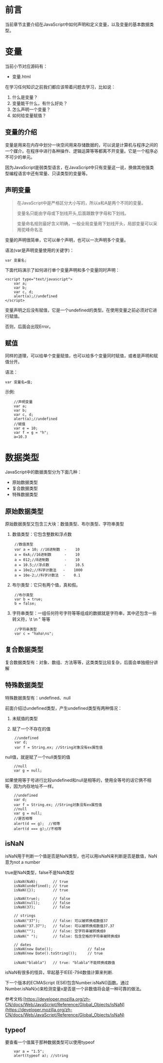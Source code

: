 # 前言

当前章节主要介绍在JavaScript中如何声明和定义变量，以及变量的基本数据类型。

# 变量

当前小节对应源码有：

* 变量.html

在学习任何知识之前我们都应该带着问题去学习，比如说：

1. 什么是变量？
2. 变量能干什么，有什么好处？
3. 怎么声明一个变量？
4. 如何给变量赋值？

## 变量的介绍

变量是用来在内存中划分一块空间用来存储数据的，可以说是计算机与程序之间的一个媒介。在程序中进行各种操作、逻辑运算等等都离不开变量。它是一个程序必不可少的单元。

因为JavaScript是弱类型语言，在JavaScript中只有变量这一说，换做其他强类型编程语言中还有常量、只读类型的变量等。

## 声明变量

> 在JavaScript中是严格区分大小写的，所以a和A是两个不同的变量。
> 
> 变量名只能由字母或下划线开头,后面跟数字字母和下划线。
> 
> 变量命名规则最好含义明确，一般全局变量用下划线开头，局部变量可以采用驼峰命名法

变量的声明很简单，它可以单个声明，也可以一次声明多个变量。

语法(var是声明变量使用的关键字)：

	var 变量名;


下面代码演示了如何进行单个变量声明和多个变量同时声明：

    <script type="text/javascript">
        var a;
        var b;
        var c, d;
        alert(a);//undefined
    </script>

变量声明之后没有赋值，它是一个undefined的类型。在使用变量之前必须对它进行赋值。

否则，后面会出现Error。

## 赋值

同样的道理，可以给单个变量赋值，也可以给多个变量同时赋值，或者是声明和赋值分开。

语法：

	var 变量名=值;

示例:

        //声明变量
        var a;
        var b;
        var c, d;
        alert(a);//undefined
        //赋值
        var e = 10;
        var f = g = "h";
        a=10.3

# 数据类型

JavaScript中的数据类型分为下面几种：

* 原始数据类型
* 复合数据类型
* 特殊数据类型

## 原始数据类型

原始数据类型又包含三大块：数值类型、布尔类型、字符串类型

1. 数值类型：它包含整数和浮点数

        //数值类型
        var a = 10; //10进制数  -    10
        a = 0xA;//16进制数      -    10
        a = 012;//8进制数       -    10
        a = 10.5;//浮点数       -    10.5
        a = 10e2;//科学计数法   -    1000
        a = 10e-2;//科学计数法  -    0.1

2. 布尔类型：它只有两个值，真和假。

        //布尔类型
        var b = true;
        b = false;
3. 字符串类型：一组任何符号字符等等组成的数据就是字符串，其中还包含一些转义符，\t  \n \" 等等

        //字符串类型
        var c = "haha\ns";

## 复合数据类型

复合数据类型有：对象、数组、方法等等，这类类型比较复杂，后面会单独细分讲解

## 特殊数据类型

特殊数据类型有：undefined、null

前面介绍过undefined类型，产生undefined类型有两种情况：

1. 未赋值的类型
2. 赋了一个不存在的值

        //undefined
        var d;
        var f = String.ex; //String对象没有ex属性值

null值，就是赋了一个null类型的值

        //null
        var g = null;

如果使用等于号进行比较undefined和null是相等的，使用全等号的话它俩不相等，因为内存地址不一样。

        //undefined
        var d;
        var f = String.ex; //String对象没有ex属性值
        //null
        var g = null;
        //是否相等
        alert(d == g);  //相等
        alert(d === g);//不相等

## isNaN

isNaN用于判断一个值是否是NaN类型，也可以用isNaN来判断是否是数值，NaN意为not a number

true是NaN类型，false不是NaN类型

        isNaN(NaN);       // true
        isNaN(undefined); // true
        isNaN({});        // true

        isNaN(true);      // false
        isNaN(null);      // false
        isNaN(37);        // false

        // strings
        isNaN("37");      // false: 可以被转换成数值37
        isNaN("37.37");   // false: 可以被转换成数值37.37
        isNaN("");        // false: 空字符串被转换成0
        isNaN(" ");       // false: 包含空格的字符串被转换成0

        // dates
        isNaN(new Date());                // false
        isNaN(new Date().toString());     // true

        isNaN("blabla")   // true: "blabla"不能转换成数值

isNaN有很多的怪异，早起基于IEEE-794数值计算来判断.

下一个版本的ECMAScript (ES6)包含Number.isNaN()函数。通过Number.isNaN(x)来检测变量x是否是一个非数值将会是一种可靠的做法。

参考文档:[https://developer.mozilla.org/zh-CN/docs/Web/JavaScript/Reference/Global_Objects/isNaN](https://developer.mozilla.org/zh-CN/docs/Web/JavaScript/Reference/Global_Objects/isNaN)

## typeof

要查看一个值属于那种数据类型可以使用typeof

        var a = "1.5";
        alert(typeof a); //string
